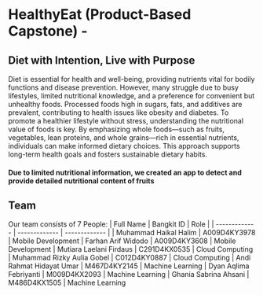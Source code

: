# HealthyEat (Product-Based Capstone) - 
## Diet with Intention, Live with Purpose

Diet is essential for health and well-being, providing nutrients vital for bodily functions and disease prevention. However, many struggle due to busy lifestyles, limited nutritional knowledge, and a preference for convenient but unhealthy foods. Processed foods high in sugars, fats, and additives are prevalent, contributing to health issues like obesity and diabetes.
To promote a healthier lifestyle without stress, understanding the nutritional value of foods is key. By emphasizing whole foods—such as fruits, vegetables, lean proteins, and whole grains—rich in essential nutrients, individuals can make informed dietary choices. This approach supports long-term health goals and fosters sustainable dietary habits.

#### Due to limited nutritional information, we created an app to detect and provide detailed nutritional content of fruits

## Team
Our team consists of 7 People:
| Full Name  | Bangkit ID | Role |
| ------------- | ------------- | ------------- |
| Muhammad Haikal Halim  | A009D4KY3978  | Mobile Development
| Farhan Arif Widodo  | A009D4KY3608  |  Mobile Development
| Mutiara Laelani Firdaus  | C291D4KX0535  | Cloud Computing
| Muhammad Rizky Aulia Gobel  | C012D4KY0887  | Cloud Computing
| Andi Rahmat Hidayat Umar  | M467D4KY2145  | Machine Learning
| Dyan Aqlima Febriyanti  | M009D4KX2093  | Machine Learning
| Ghania Sabrina Ahsani  | M486D4KX1505  | Machine Learning
